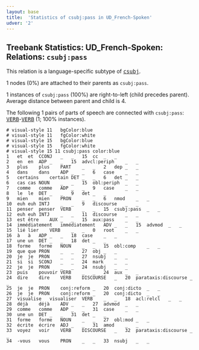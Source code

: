 ```yaml
---
layout: base
title:  'Statistics of csubj:pass in UD_French-Spoken'
udver: '2'
---
```


## Treebank Statistics: UD_French-Spoken: Relations: `csubj:pass`

This relation is a language-specific subtype of <tt><a href="fr_spoken-dep-csubj.html">csubj</a></tt>.

1 nodes (0%) are attached to their parents as `csubj:pass`.

1 instances of `csubj:pass` (100%) are right-to-left (child precedes parent).
Average distance between parent and child is 4.

The following 1 pairs of parts of speech are connected with `csubj:pass`: <tt><a href="fr_spoken-pos-VERB.html">VERB</a></tt>-<tt><a href="fr_spoken-pos-VERB.html">VERB</a></tt> (1; 100% instances).


~~~ conllu
# visual-style 11	bgColor:blue
# visual-style 11	fgColor:white
# visual-style 15	bgColor:blue
# visual-style 15	fgColor:white
# visual-style 15 11 csubj:pass	color:blue
1	et	et	CCONJ	_	_	15	cc	_	_
2	en	en	ADP	_	_	15	advcl:periph	_	_
3	plus	plus	PART	_	_	2	dep	_	_
4	dans	dans	ADP	_	_	6	case	_	_
5	certains	certain	DET	_	_	6	det	_	_
6	cas	cas	NOUN	_	_	15	obl:periph	_	_
7	comme	comme	ADP	_	_	9	case	_	_
8	le	le	DET	_	_	9	det	_	_
9	mien	mien	PRON	_	_	6	nmod	_	_
10	euh	euh	INTJ	_	_	9	discourse	_	_
11	penser	penser	VERB	_	_	15	csubj:pass	_	_
12	euh	euh	INTJ	_	_	11	discourse	_	_
13	est	être	AUX	_	_	15	aux:pass	_	_
14	immédiatement	immédiatement	ADV	_	_	15	advmod	_	_
15	lié	lier	VERB	_	_	0	root	_	_
16	à	à	ADP	_	_	18	case	_	_
17	une	un	DET	_	_	18	det	_	_
18	forme	forme	NOUN	_	_	15	obl:comp	_	_
19	que	que	PRON	_	_	27	obj	_	_
20	je	je	PRON	_	_	27	nsubj	_	_
21	si	si	SCONJ	_	_	24	mark	_	_
22	je	je	PRON	_	_	24	nsubj	_	_
23	puis	pouvoir	VERB	_	_	24	aux	_	_
24	dire	dire	VERB	DISCOURSE	_	20	parataxis:discourse	_	_
25	je	je	PRON	conj:reform	_	20	conj:dicto	_	_
26	je	je	PRON	conj:reform	_	20	conj:dicto	_	_
27	visualise	visualiser	VERB	_	_	18	acl:relcl	_	_
28	déjà	déjà	ADV	_	_	27	advmod	_	_
29	comme	comme	ADP	_	_	31	case	_	_
30	une	un	DET	_	_	31	det	_	_
31	forme	forme	NOUN	_	_	27	obl:mod	_	_
32	écrite	écrire	ADJ	_	_	31	amod	_	_
33	voyez	voir	VERB	DISCOURSE	_	32	parataxis:discourse	_	_
34	-vous	vous	PRON	_	_	33	nsubj	_	_

~~~


